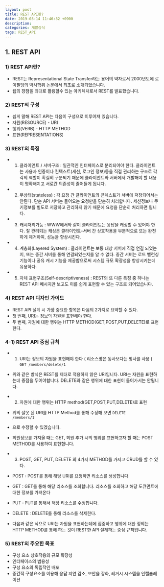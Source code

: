 ```yaml
---
layout: post
title: REST API란?
date: 2019-03-14 11:46:32 +0900
description:
categories: 개발상식
tags: REST_API
---
```


## 1. REST API

### 1) REST API란?

* REST는 Representational State Transfer라는 용어의 약자로서 2000년도에 로이필딩의 박사학위 논문에서 최초로          소개되었습니다.
* 웹의 장점을 최대로 활용할수 있는 아키텍처로서 REST를 발표했습니다.

### 2) REST의 구성

* 쉽게 말해 REST API는 다음이 구성으로 이루어져 있습니다.
* 자원(RESOURCE) - URI
* 행위(VERB) - HTTP METHOD
* 표현(REPRESENTATIONS)

### 3) REST의 특징

* 1) 클라이언트 / 서버구조 : 일관적인 인터페이스로 분리되어야 한다. 클라이언트는 사용자 인증이나 컨텍스트(세션,         로그인 정보)등을 직접 관리하는 구조로 각각의 역할이 확실히 구분되기 때문에 클라이언트와 서버에서 개발해야 할 내용이    명확해지고 서로간 의존성이 줄어들게 됩니다.
* 2) 무상태(stateless) : 각 요청 간 클라이언트의 콘텍스트가 서버에 저장되어서는 안된다. 단순 API 서버는 들어오는 
  요청만을 단순히 처리합니다. 세션정보나 쿠키정보를 별도로 저장하고 관리하지 않기 때문에 요청을 단순히 처리하면 됩니다.
* 3) 캐시처리가능 : WWW에서와 같이 클라이언트는 응답을 캐싱할 수 있어야 한다. 잘 관리되는 캐싱은 클라이언트-서버 간 
  상호작용을 부분적으로 또는 완전하게 제거하여, 성능을 향상시킨다.  
* 4) 계층화(Layered System) : 클라이언트는 보통 대상 서버에 직접 연결 되었는지, 또는 중간 서버를 통해 연결되었는지를 알 수 없다. 중간 서버는 로드 밸런싱 기능이나 공유 캐시 기능을 제공함으로써 시스템 규모 확장성을 향상시키는데 유용하다.
* 5) 자체 표현구조(Self-descriptiveness) : REST의 또 다른 특징 중 하나는 REST API 메시지만 보고도 이를 쉽게 표현할   수 있는 구조로 되어있습니다.

### 4) REST API 디자인 가이드

* REST API 설계 시 가장 중요한 항목은 다음의 2가지로 요약할 수 있다.
* 첫 번째, URI는 정보의 자원을 표현해야 한다.
* 두 번째, 자원에 대한 행위는 HTTP METHOD(GET,POST,PUT,DELETE)로 표현한다.

### 4-1) REST API 중심 규칙

* 1) URI는 정보의 자원을 표현해야 한다 ( 리소스명은 동사보다는 명사를 사용 )
<code>GET /members/delete/1</code>
* 위와 같은 방식은 REST를 제대로 적용하지 않은 URI입니다. URI는 자원을 표현하는데 중점을 두어야합니다. DELETE와 같은  행위에 대한 표현이 들어가서는 안됩니다.

* 2) 자원에 대한 행위는 HTTP method(GET,POST,PUT,DELETE)로 표현
* 위의 잘못 된 URI를 HTTP Method를 통해 수정해 보면
<code>DELETE /members/1</code>
* 으로 수정할 수 있겠습니다.
* 회원정보를 가져올 때는 GET, 회원 추가 시의 행위를 표현하고자 할 때는 POST METHOD를 사용하여 표현합니다.

* 3) POST, GET, PUT, DELETE 의 4가지 METHOD를 가지고 CRUD를 할 수 있다.
* POST : POST를 통해 해당 URI를 요청하면 리소스를 생성합니다
* GET : GET를 통해 해당 리소스를 조회합니다. 리소스를 조회하고 해당 도큐먼트에 대한 정보를 가져온다
* PUT : PUT를 통해서 해당 리소스를 수정합니다.
* DELETE : DELETE를 통해 리소스를 삭제한다.

* 다음과 같은 식으로 URI는 자원을 표현하는데에 집중하고 행위에 대한 정의는 HTTP METHOD를 통해 하는 것이 REST한 API    설계하는 중심 규칙입니다.

### 5) REST의 주요한 목표

* 구성 요소 상호작용의 규모 확장성
* 인터페이스의 범용성
* 구성 요소의 독립적인 배포
* 중간적 구성요소를 이용해 응답 지연 감소, 보안을 강화, 레거시 시스템을 인캘슙레이션